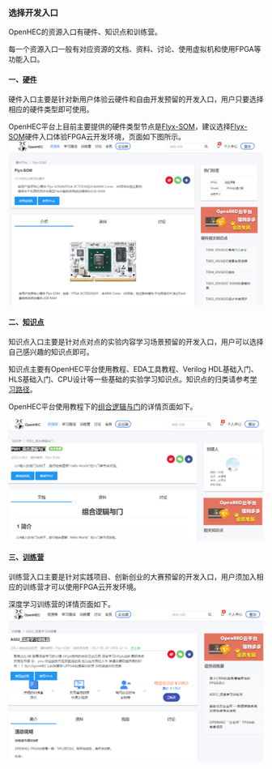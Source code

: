 ### 选择开发入口

OpenHEC的资源入口有硬件、知识点和训练营。

每一个资源入口一般有对应资源的文档、资料、讨论、使用虚拟机和使用FPGA等功能入口。

#### 一、[**硬件**](http://www.iopenhec.com/#!/hardware/)

硬件入口主要是针对新用户体验云硬件和自由开发预留的开发入口，用户只要选择相应的硬件类型即可使用。

OpenHEC平台上目前主要提供的硬件类型节点是[Flyx-SOM](http://www.iopenhec.com/#!/hardware/000020161019000000000012)，建议选择[Flyx-SOM](http://www.iopenhec.com/#!/hardware/000020161019000000000012)硬件入口体验FPGA云开发环境，页面如下图所示。![](/assets/flyxsom_page.png)

#### 二、[**知识点**](http://www.iopenhec.com/#!/experiment/)

知识点入口主要是针对点对点的实验内容学习场景预留的开发入口，用户可以选择自己感兴趣的知识点即可。

知识点主要有OpenHEC平台使用教程、EDA工具教程、Verilog HDL基础入门、HLS基础入门、CPU设计等一些基础的实验学习知识点。知识点的归类请参考[学习路径](http://www.iopenhec.com/#!/studyroute/)。

OpenHEC平台使用教程下的[组合逻辑与门](http://www.iopenhec.com/#!/experiment/000020170401000000000006)的详情页面如下。

![](/assets/zuheluoji.png)

#### 三、[**训练营**](http://www.iopenhec.com/#!/event/)

训练营入口主要是针对实践项目、创新创业的大赛预留的开发入口，用户须加入相应的训练营才可以使用FPGA云开发环境。

深度学习训练营的详情页面如下。![](/assets/shenduxuexi.png)

#### 

#### 

#### 



